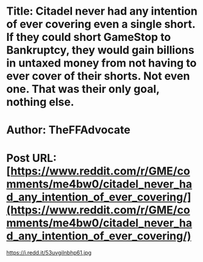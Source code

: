 # Title: Citadel never had any intention of ever covering even a single short. If they could short GameStop to Bankruptcy, they would gain billions in untaxed money from not having to ever cover of their shorts. Not even one. That was their only goal, nothing else.
# Author: TheFFAdvocate
# Post URL: [https://www.reddit.com/r/GME/comments/me4bw0/citadel_never_had_any_intention_of_ever_covering/](https://www.reddit.com/r/GME/comments/me4bw0/citadel_never_had_any_intention_of_ever_covering/)


https://i.redd.it/53uvgilnbhp61.jpg